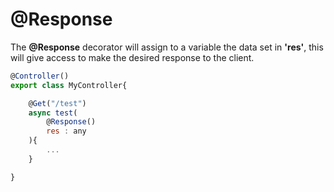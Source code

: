 # @Response

The **@Response** decorator will assign to a variable the data set in **'res'**, this will give access to make the desired response to the client.

```js
@Controller()
export class MyController{

    @Get("/test")
    async test(
        @Response()
        res : any
    ){
        ...
    }

}
```
